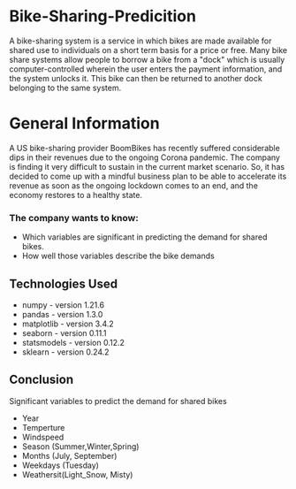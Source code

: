 # Bike-Sharing-Predicition
A bike-sharing system is a service in which bikes are made available for shared use to individuals on a short term basis for a price or free. Many bike share systems allow people to borrow a bike from a "dock" which is usually computer-controlled wherein the user enters the payment information, and the system unlocks it. This bike can then be returned to another dock belonging to the same system.

# General Information
   A US bike-sharing provider BoomBikes has recently suffered considerable dips in their revenues due to the ongoing Corona pandemic. The company is finding it very difficult to sustain in the current market scenario. So, it has decided to come up with a mindful business plan to be able to accelerate its revenue as soon as the ongoing lockdown comes to an end, and the economy restores to a healthy state. 
   
### The company wants to know:
- Which variables are significant in predicting the demand for shared bikes.
- How well those variables describe the bike demands

## Technologies Used
- numpy - version 1.21.6
- pandas - version 1.3.0
- matplotlib - version 3.4.2
- seaborn - version 0.11.1
- statsmodels - version 0.12.2
- sklearn - version 0.24.2

## Conclusion
Significant variables to predict the demand for shared bikes

- Year
- Temperture
- Windspeed
- Season (Summer,Winter,Spring)
- Months (July, September)
- Weekdays (Tuesday)
- Weathersit(Light_Snow, Misty)
